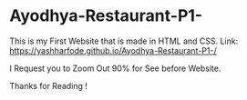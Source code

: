 # Ayodhya-Restaurant-P1-
This is my First Website that is made in HTML and CSS.
Link: https://yashharfode.github.io/Ayodhya-Restaurant-P1-/

I Request you to Zoom Out 90% for See before Website.

Thanks for Reading !
